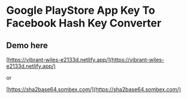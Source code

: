 # Google PlayStore App Key To Facebook Hash Key Converter

## Demo here
[https://vibrant-wiles-e2133d.netlify.app/](https://vibrant-wiles-e2133d.netlify.app/)

or

[https://sha2base64.sombex.com/](https://sha2base64.sombex.com/)
